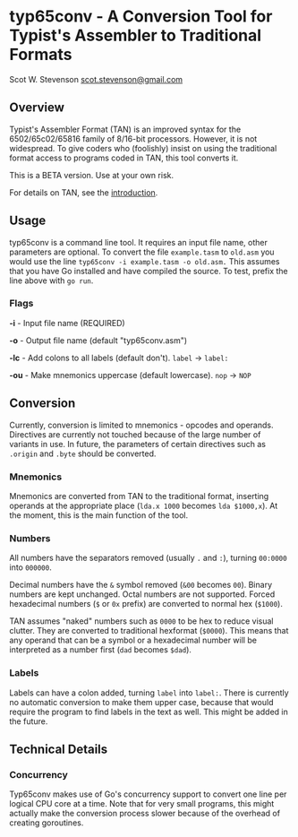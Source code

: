 # typ65conv - A Conversion Tool for Typist's Assembler to Traditional Formats

Scot W. Stevenson <scot.stevenson@gmail.com>

## Overview

Typist's Assembler Format (TAN) is an improved syntax for the 6502/65c02/65816
family of 8/16-bit processors. However, it is not widespread. To give coders who
(foolishly) insist on using the traditional format access to programs coded in
TAN, this tool converts it.

This is a BETA version. Use at your own risk.

For details on TAN, see the [introduction](https://docs.google.com/document/d/16Sv3Y-3rHPXyxT1J3zLBVq4reSPYtY2G6OSojNTm4SQ/).

## Usage

typ65conv is a command line tool. It requires an input file name, other
parameters are optional. To convert the file `example.tasm` to `old.asm` you
would use the line `typ65conv -i example.tasm -o old.asm.` This assumes that you
have Go installed and have compiled the source. To test, prefix the line above
with `go run`.


### Flags

**-i**  - Input file name (REQUIRED)

**-o**  - Output file name (default "typ65conv.asm")

**-lc** - Add colons to all labels (default don't). `label` -> `label:`

**-ou** - Make mnemonics uppercase (default lowercase). `nop` -> `NOP`


## Conversion

Currently, conversion is limited to mnemonics - opcodes and operands. Directives
are currently not touched because of the large number of variants in use. In
future, the parameters of certain directives such as `.origin` and `.byte`
should be converted. 


### Mnemonics

Mnemonics are converted from TAN to the traditional format, inserting operands
at the appropriate place (`lda.x 1000` becomes `lda $1000,x`). At the moment,
this is the main function of the tool. 


### Numbers

All numbers have the separators removed (usually `.` and `:`), turning `00:0000`
into `000000`. 

Decimal numbers have the `&` symbol removed (`&00` becomes `00`). Binary
numbers are kept unchanged. Octal numbers are not supported. Forced hexadecimal
numbers (`$` or `0x` prefix) are converted to normal hex (`$1000`). 

TAN assumes "naked" numbers such as `0000` to be hex to reduce visual clutter.
They are converted to traditional hexformat (`$0000`). This means that any
operand that can be a symbol or a hexadecimal number will be interpreted as a
number first (`dad` becomes `$dad`). 


### Labels

Labels can have a colon added, turning `label` into `label:`. There is
currently no automatic conversion to make them upper case, because that would
require the program to find labels in the text as well. This might be added in
the future.


## Technical Details

### Concurrency

Typ65conv makes use of Go's concurrency support to convert one line per logical
CPU core at a time. Note that for very small programs, this might actually make
the conversion process slower because of the overhead of creating goroutines.
